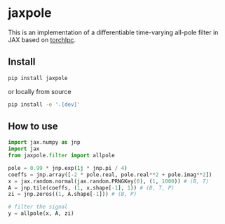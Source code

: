 # jaxpole


<!-- WARNING: THIS FILE WAS AUTOGENERATED! DO NOT EDIT! -->

This is an implementation of a differentiable time-varying all-pole
filter in JAX based on
[torchlpc](https://github.com/yoyololicon/torchlpc).

## Install

``` sh
pip install jaxpole
```

or locally from source

``` sh
pip install -e '.[dev]'
```

## How to use

``` python
import jax.numpy as jnp
import jax
from jaxpole.filter import allpole

pole = 0.99 * jnp.exp(1j * jnp.pi / 4)
coeffs = jnp.array([-2 * pole.real, pole.real**2 + pole.imag**2])
x = jax.random.normal(jax.random.PRNGKey(0), (1, 1000)) # (B, T)
A = jnp.tile(coeffs, (1, x.shape[-1], 1)) # (B, T, P)
zi = jnp.zeros((1, A.shape[-1])) # (B, P)

# filter the signal
y = allpole(x, A, zi)
```
